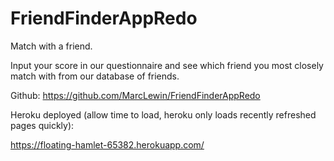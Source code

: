 # FriendFinderAppRedo


Match with a friend.

Input your score in our questionnaire and see which friend you most closely match with from our database of friends. 

Github:
https://github.com/MarcLewin/FriendFinderAppRedo


Heroku deployed (allow time to load, heroku only loads recently refreshed pages quickly):

https://floating-hamlet-65382.herokuapp.com/
